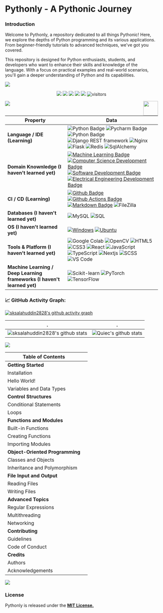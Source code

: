 <h1> Pythonly - A Pythonic Journey </h1>

<h3>Introduction</h3>
<p>Welcome to Pythonly, a repository dedicated to all things Pythonic! Here, we explore the depths of Python programming and its various applications. From beginner-friendly tutorials to advanced techniques, we've got you covered.

This repository is designed for Python enthusiasts, students, and developers who want to enhance their skills and knowledge of the language. With a focus on practical examples and real-world scenarios, you'll gain a deeper understanding of Python and its capabilities.</p>
![](assets/Bottom_up.svg)

<!--   my-icons -->
<p align="center">
    <a href="https://github.com/sksalahuddin2828/sksalahuddin2828"><img src="https://img.shields.io/badge/status-updating-brightgreen.svg"></a>
    <a href="https://github.com/python/cpython"><img src="https://img.shields.io/badge/Python-3.10-FF1493.svg"></a>
    <a href="https://github.com/sksalahuddin2828/sksalahuddin2828/graphs/contributors"><img src="https://img.shields.io/github/contributors/sksalahuddin2828/sksalahuddin2828?color=blue"></a>
    <a href="https://github.com/sksalahuddin2828/sksalahuddin2828/stargazers"><img src="https://img.shields.io/github/stars/sksalahuddin2828/sksalahuddin2828.svg?logo=github"></a>
    <a href="https://github.com/sksalahuddin2828/sksalahuddin2828/network/members"><img src="https://img.shields.io/github/forks/sksalahuddin2828/sksalahuddin2828.svg?color=blue&logo=github"></a>
    <img src="https://visitor-badge.laobi.icu/badge?page_id=sksalahuddin2828.sksalahuddin2828" alt="visitors"/>   
</p>

<!--   my-header-img -->
![](./src/header_.png)
<a href="https://www.python.org/"><img src="https://upload.wikimedia.org/wikipedia/commons/c/c3/Python-logo-notext.svg" align="right" height="48" width="48" ></a>

<!--   my-skils -->

| Property                                        | Data                                                                                                                                                                                                                                                                                                                                                                                                                                                                                                                                                                                                                                                                                                                                                                                                                                                                                                                                                                                                                                                                                                                                                                                                                                                                                                                                                                                                                                                                                                                                                                                                                                                                                                                                                                                                            |
|-------------------------------------------------|-----------------------------------------------------------------------------------------------------------------------------------------------------------------------------------------------------------------------------------------------------------------------------------------------------------------------------------------------------------------------------------------------------------------------------------------------------------------------------------------------------------------------------------------------------------------------------------------------------------------------------------------------------------------------------------------------------------------------------------------------------------------------------------------------------------------------------------------------------------------------------------------------------------------------------------------------------------------------------------------------------------------------------------------------------------------------------------------------------------------------------------------------------------------------------------------------------------------------------------------------------------------------------------------------------------------------------------------------------------------------------------------------------------------------------------------------------------------------------------------------------------------------------------------------------------------------------------------------------------------------------------------------------------------------------------------------------------------------------------------------------------------------------------------------------------------|
| **Language / IDE (Learning)**                              | ![Python Badge](https://img.shields.io/badge/-Python-3776AB?style=flat&logo=Python&logoColor=white) ![Pycharm Badge](https://img.shields.io/badge/-Pycharm-3776AB?style=flat&logo=Pycharm&logoColor=white) ![Python Badge](https://img.shields.io/badge/-Django-3776AB?style=flat&logo=Django&logoColor=white) ![Django REST framework](https://img.shields.io/badge/-Django%20REST%20framework-A30000?style=flat-square&logo=drf) ![Nginx](https://img.shields.io/badge/-Nginx-009400?style=flat-square&logo=nginx) ![Flask](https://img.shields.io/badge/-Flask-black?style=flat-square&logo=Flask&logoColor=white) ![Redis](https://img.shields.io/badge/-Redis-161F31?style=flat-square&logo=redis&logoColor=white) ![SqlAlchemy](https://img.shields.io/badge/-SqlAlchemy-FCA121?style=flat-square&logo=SqlAlchemy&logoColor=white)                                                                                                                                                                                                                                                                                                                                                                                                                                                                                                                                                                                                                                                                                                                                                                                                                                                                                                                                                                                                                                                                                                                                                                                                                                                                                                                                                                                                                                                                                                  |
| **Domain Knownledge (I haven't learned yet)**                           | [![Machine Learning Badge](https://img.shields.io/badge/-Machine%20Learning-01D277?style=flat&logoColor=white)](https://github.com/sksalahuddin2828/sksalahuddin2828) [![Computer Science Development Badge](https://img.shields.io/badge/-Computer%20Science-FAB040?style=flat&logoColor=white)](https://github.com/search?q=user%3Asksalahuddin2828&type=Repositories) [![Software Development Badge](https://img.shields.io/badge/-Software%20Development-FF6600?style=flat&logoColor=white)](https://github.com/search?q=user%3Asksalahuddin2828&type=Repositories) [![Electrical Engineering Development Badge](https://img.shields.io/badge/-Electrical%20Engineering-4C8CBF?style=flat&logoColor=white)](https://github.com/search?q=user%3Asksalahuddin2828&type=Repositories)                                                                                                                                                                                                                                                                                                                                                                                                                                                                                                                                                                                                                                                                                                                                                                                                                                                                                                                                                                                                                                                                                      |
| **CI / CD (Learning)**                                     | [![Github Badge](https://img.shields.io/badge/-Github%20-2088FF?style=flat&logo=Github&logoColor=white)](https://github.com/sksalahuddin2828/sksalahuddin2828) [![Github Actions Badge](https://img.shields.io/badge/-Git%20-2088FF?style=flat&logo=Git&logoColor=white)](https://github.com/sksalahuddin2828/sksalahuddin2828) [![Markdown Badge](https://img.shields.io/badge/-Markdown-2088FF?style=flat&logo=Markdown&logoColor=white)](https://github.com/sksalahuddin2828/sksalahuddin2828) ![FileZilla](https://img.shields.io/badge/-FileZilla-B40000?style=flat-square&logo=filezilla)                                                                                                                                                                                                                                                                                                                                                                                                                                                                                                                                                                                                                                                                                                                                                                                                                                                                                                                                                                                                                                                                                                                                                                                                                                                                                                                                                                                                                                               |
| **Databases (I haven't learned yet)**                                   | <img alt="MySQL" src="https://camo.githubusercontent.com/e863bc79abf7a53150665ce9eb1a93f4fb6183af46bc3fb345ee5562736eb23c/68747470733a2f2f696d672e736869656c64732e696f2f62616467652f4d7953514c2d2532333030662e7376673f6c6f676f3d6d7973716c266c6f676f436f6c6f723d7768697465" data-canonical-src="https://img.shields.io/badge/MySQL-%2300f.svg?logo=mysql&amp;logoColor=white" style="max-width: 100%;"> <img src="https://camo.githubusercontent.com/c44ec7dbcddd4dea22204197ce11e45bea3ef03ff97e45294bf66ea793527706/68747470733a2f2f696d672e736869656c64732e696f2f62616467652f2d53514c2d626c61636b3f7374796c653d666c61742d737175617265266c6f676f3d706f737467726573716c266c6f676f436f6c6f723d626c7565" alt="SQL" data-canonical-src="https://img.shields.io/badge/-SQL-black?style=flat-square&amp;logo=postgresql&amp;logoColor=blue" style="max-width: 100%;">                                                                                                                                                                                                                                                                                                                                                                                                                                                                                                                                                                                                                                                                                                                                                                                                                                                                                                                                               |
| **OS (I haven't learned yet)**                                          | <a target="_blank" rel="noopener noreferrer" href="https://camo.githubusercontent.com/b44114213a5a462903bd69611bb6846f1dc41fe6f3230bd37c67c3d4eb65f08c/68747470733a2f2f696d672e736869656c64732e696f2f62616467652f2d57696e646f77732d626c61636b3f7374796c653d666c61742d737175617265266c6f676f3d77696e646f7773266c6f676f436f6c6f723d626c7565"><img src="https://camo.githubusercontent.com/b44114213a5a462903bd69611bb6846f1dc41fe6f3230bd37c67c3d4eb65f08c/68747470733a2f2f696d672e736869656c64732e696f2f62616467652f2d57696e646f77732d626c61636b3f7374796c653d666c61742d737175617265266c6f676f3d77696e646f7773266c6f676f436f6c6f723d626c7565" alt="Windows" data-canonical-src="https://img.shields.io/badge/-Windows-black?style=flat-square&amp;logo=windows&amp;logoColor=blue" style="max-width: 100%;"></a> <a target="_blank" rel="noopener noreferrer" href="https://camo.githubusercontent.com/9c4bc049e33f41f122342a1714ccf872c34098a9f2c593c33c2322cf0129fa04/68747470733a2f2f696d672e736869656c64732e696f2f62616467652f2d5562756e74752d626c61636b3f7374796c653d666c61742d737175617265266c6f676f3d7562756e7475"><img src="https://camo.githubusercontent.com/9c4bc049e33f41f122342a1714ccf872c34098a9f2c593c33c2322cf0129fa04/68747470733a2f2f696d672e736869656c64732e696f2f62616467652f2d5562756e74752d626c61636b3f7374796c653d666c61742d737175617265266c6f676f3d7562756e7475" alt="Ubuntu" data-canonical-src="https://img.shields.io/badge/-Ubuntu-black?style=flat-square&amp;logo=ubuntu" style="max-width: 100%;"></a>                                                                                                                                                                                                                                                                           |
| **Tools & Platform (I haven't learned yet)**                            | ![Google Colab](https://img.shields.io/badge/Colab-F9AB00?style=for-the-badge&logo=googlecolab&color=525252) ![OpenCV](https://img.shields.io/badge/OpenCV-27338e?style=for-the-badge&logo=OpenCV&logoColor=white) ![HTML5](https://img.shields.io/badge/HTML5-E34F26?style=for-the-badge&logo=html5&logoColor=white) ![CSS3](https://img.shields.io/badge/CSS3-1572B6?style=for-the-badge&logo=css3&logoColor=white) ![React](https://img.shields.io/badge/-React-202020?style=flat-square&logo=react) ![JavaScript](https://img.shields.io/badge/-JavaScript-F7DF1C?style=flat-square&logo=javascript&logoColor=white&color=%23FFCE5A) ![TypeScript](https://img.shields.io/badge/-TypeScript-007ACC?style=flat-square&logo=typescript&logoColor=white) ![Nextjs](https://img.shields.io/badge/-NextJS-000000?style=flat-square&logo=nextjs&logoColor=white) ![SCSS](https://img.shields.io/badge/-SCSS-94476E?style=flat-square&logo=SASS) ![VS Code](https://img.shields.io/badge/VSCode-white?style=flat-square&logo=visualstudiocode&logoColor=0173C1)                                                                                                                                                                                                                                                                                                                                                                                                                                                                                                                                                                                                                                                                                                                                                                                                                                                                                                                                                                                                                                                                                                                                                                                                                                                                                                                                                      |
| **Machine Learning / Deep Learning frameworks (I haven't learned yet)** | ![Scikit-learn](http://img.shields.io/badge/-Scikit--Learn-eee?style=flat-square&logo=scikit-learn&logoColor=e26d00) ![PyTorch](http://img.shields.io/badge/-PyTorch-eee?style=flat-square&logo=pytorch&logoColor=EE4C2C) ![TensorFlow](http://img.shields.io/badge/-TensorFlow-eee?style=flat-square&logo=tensorflow&logoColor=FF6F00) |

<!--   GitHub stats graph -->
### 📈 GitHub Activity Graph:
[![sksalahuddin2828's github activity graph](https://github-readme-activity-graph.cyclic.app/graph?username=sksalahuddin2828&theme=github-compact)](https://github.com/sksalahuddin2828/github-readme-activity-graph)

| .                                                                                                                                       | .                                                                                                                         |
|-----------------------------------------------------------------------------------------------------------------------------------------|---------------------------------------------------------------------------------------------------------------------------|
| ![sksalahuddin2828's github stats](https://github-readme-stats.vercel.app/api?username=sksalahuddin2828&show_icons=true&theme=radical&include_all_commits=true) | ![Quiec's github stats](https://github-readme-stats.vercel.app/api/top-langs/?username=sksalahuddin2828&theme=radical&layout=compact) |

<img src="https://github-readme-streak-stats.herokuapp.com/?user=sksalahuddin2828"></img>

| Table of Contents | |
| --- | --- |
| **Getting Started** | |
| Installation | |
| Hello World! | |
| Variables and Data Types | |
| **Control Structures** | |
| Conditional Statements | |
| Loops | |
| **Functions and Modules** | |
| Built-in Functions | |
| Creating Functions | |
| Importing Modules | |
| **Object-Oriented Programming** | |
| Classes and Objects | |
| Inheritance and Polymorphism | |
| **File Input and Output** | |
| Reading Files | |
| Writing Files | |
| **Advanced Topics** | |
| Regular Expressions | |
| Multithreading | |
| Networking | |
| **Contributing** | |
| Guidelines | |
| Code of Conduct | |
| **Credits** | |
| Authors | |
| Acknowledgements | |

![](https://visitor-badge.glitch.me/badge?page_id=sksalahuddin2828.sksalahuddin2828)

<h3>License</h3>
<p>Pythonly is released under the <b><u>MIT License.</u></b></p>
